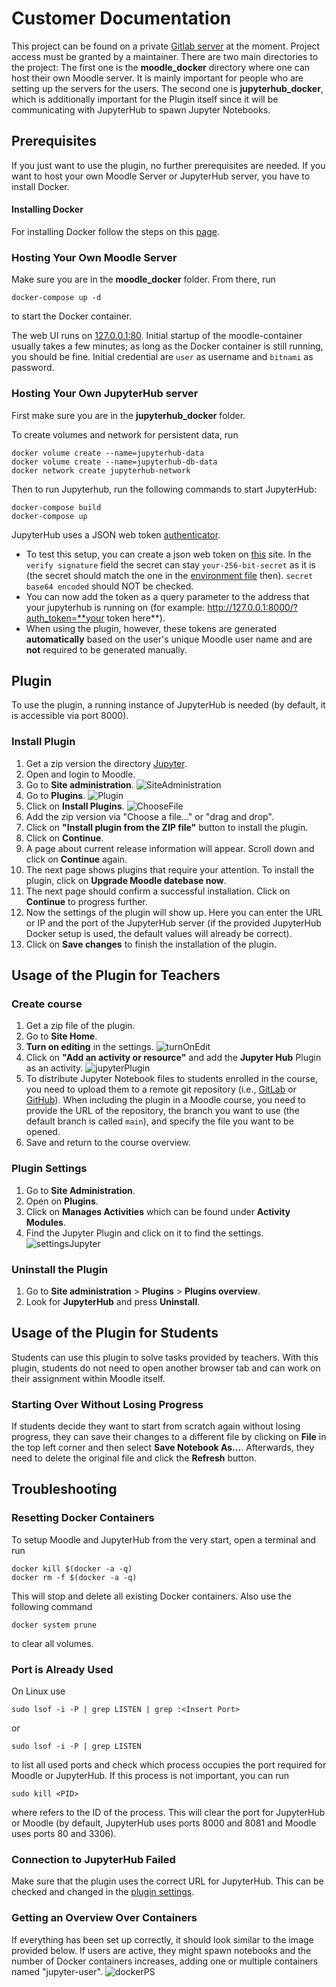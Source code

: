 # Customer Documentation
This project can be found on a private [Gitlab server](https://sopra.informatik.uni-stuttgart.de/kib3-student-projects/kib3-stupro-ss-22) at the moment.
Project access must be granted by a maintainer.
There are two main directories to the project:
The first one is the __moodle_docker__ directory where one can host their own Moodle server.
It is mainly important for people who are setting up the servers for the users.
The second one is __jupyterhub_docker__, which is additionally important for the Plugin itself since it will be communicating with JupyterHub to spawn Jupyter Notebooks.

## Prerequisites
If you just want to use the plugin, no further prerequisites are needed.
If you want to host your own Moodle Server or JupyterHub server, you have to install Docker.

#### Installing Docker
For installing Docker follow the steps on this [page](https://docs.docker.com/get-docker/).

### Hosting Your Own Moodle Server
Make sure you are in the __moodle_docker__ folder.
From there, run
```shell
docker-compose up -d
```
to start the Docker container.

The web UI runs on [127.0.0.1:80](http://127.0.0.1:80).
Initial startup of the moodle-container usually takes a few minutes; as long as the Docker container is still running, you should be fine.
Initial credential are `user` as username and `bitnami` as password.

### Hosting Your Own JupyterHub server
First make sure you are in the __jupyterhub_docker__ folder.

To create volumes and network for persistent data, run
```shell
docker volume create --name=jupyterhub-data
docker volume create --name=jupyterhub-db-data
docker network create jupyterhub-network
```

Then to run Jupyterhub, run the following commands to start JupyterHub:
```shell
docker-compose build
docker-compose up
```

JupyterHub uses a JSON web token [authenticator](https://github.com/izihawa/jwtauthenticator_v2).  
- To test this setup, you can create a json web token on [this](https://jwt.io/#debugger-io) site.
In the `verify signature` field the secret can stay `your-256-bit-secret` as it is (the secret should match the one in the [environment file](.env) then).
`secret base64 encoded` should NOT be checked.
- You can now add the token as a query parameter to the address that your jupyterhub is running on (for example: http://127.0.0.1:8000/?auth_token=**your token here**).
- When using the plugin, however, these tokens are generated **automatically** based on the user's unique Moodle user name and are **not** required to be generated manually.

## Plugin
To use the plugin, a running instance of JupyterHub is needed (by default, it is accessible via port 8000).
### Install Plugin
1. Get a zip version the directory [Jupyter](https://sopra.informatik.uni-stuttgart.de/kib3-student-projects/kib3-stupro-ss-22/-/tree/main/jupyter).
2. Open and login to Moodle.
3. Go to __Site administration__.
   ![SiteAdministration](images/siteAdmin.png)
4. Go to __Plugins__.
   ![Plugin](images/plugin.png)
5. Click on __Install Plugins__.
   ![ChooseFile](images/chooseFile.png)
6. Add the zip version via "Choose a file..." or "drag and drop".
7. Click on __"Install plugin from the ZIP file"__ button to install the plugin.
8. Click on __Continue__.
9. A page about current release information will appear. Scroll down and click on __Continue__ again.
10. The next page shows plugins that require your attention. To install the plugin, click on __Upgrade Moodle datebase now__.
11. The next page should confirm a successful installation. Click on __Continue__ to progress further.
12. Now the settings of the plugin will show up. Here you can enter the URL or IP and the port of the JupyterHub server (if the provided JupyterHub Docker setup is used, the default values will already be correct).
13. Click on __Save changes__ to finish the installation of the plugin.

## Usage of the Plugin for Teachers
### Create course
1. Get a zip file of the plugin.
2. Go to __Site Home__.
3. __Turn on editing__ in the settings.
   ![turnOnEdit](images/turnOnEdit.png)
4. Click on __"Add an activity or resource"__ and add the __Jupyter Hub__ Plugin as an activity.
   ![jupyterPlugin](images/jupyterPlugin.png)
5. To distribute Jupyter Notebook files to students enrolled in the course, you need to upload them to a remote git repository (i.e., [GitLab](https://gitlab.com/) or [GitHub](https://github.com/)). When including the plugin in a Moodle course, you need to provide the URL of the repository, the branch you want to use (the default branch is called `main`), and specify the file you want to be opened.
6. Save and return to the course overview.

### <a name="plugin_settings"></a>Plugin Settings
1. Go to __Site Administration__.
2. Open on __Plugins__.
3. Click on __Manages Activities__ which can be found under __Activity Modules__.
4. Find the Jupyter Plugin and click on it to find the settings.
   ![settingsJupyter](images/settingsJupyter.png)

### Uninstall the Plugin
1. Go to __Site administration__ > __Plugins__ > __Plugins overview__.
2. Look for __JupyterHub__ and press __Uninstall__.

## Usage of the Plugin for Students
Students can use this plugin to solve tasks provided by teachers. With this plugin, students do not need to open another browser tab and can work on their assignment within Moodle itself.

### Starting Over Without Losing Progress
If students decide they want to start from scratch again without losing progress, they can save their changes to a different file by clicking on __File__ in the top left corner and then select __Save Notebook As...__. Afterwards, they need to delete the original file and click the __Refresh__ button. 

## Troubleshooting
### Resetting Docker Containers
To setup Moodle and JupyterHub from the very start, open a terminal and run
```shell 
docker kill $(docker -a -q)
docker rm -f $(docker -a -q)
```
This will stop and delete all existing Docker containers. Also use the following command
```shell
docker system prune
```
to clear all volumes.

### Port is Already Used
On Linux use
```shell
sudo lsof -i -P | grep LISTEN | grep :<Insert Port>
```
or 
```shell
sudo lsof -i -P | grep LISTEN
```
to list all used ports and check which process occupies the port required for Moodle or JupyterHub. If this process is not important, you can run
```shell
sudo kill <PID>
```
where __<PID>__ refers to the ID of the process. This will clear the port for JupyterHub or Moodle (by default, JupyterHub uses ports 8000 and 8081 and Moodle uses ports 80 and 3306).

### Connection to JupyterHub Failed
Make sure that the plugin uses the correct URL for JupyterHub. This can be checked and changed in the [plugin settings](#plugin_settings).

### Getting an Overview Over Containers
If everything has been set up correctly, it should look similar to the image provided below. If users are active, they might spawn notebooks and the number of Docker containers increases, adding one or multiple containers named "jupyter-user".
![dockerPS](images/dockerPS.png)
